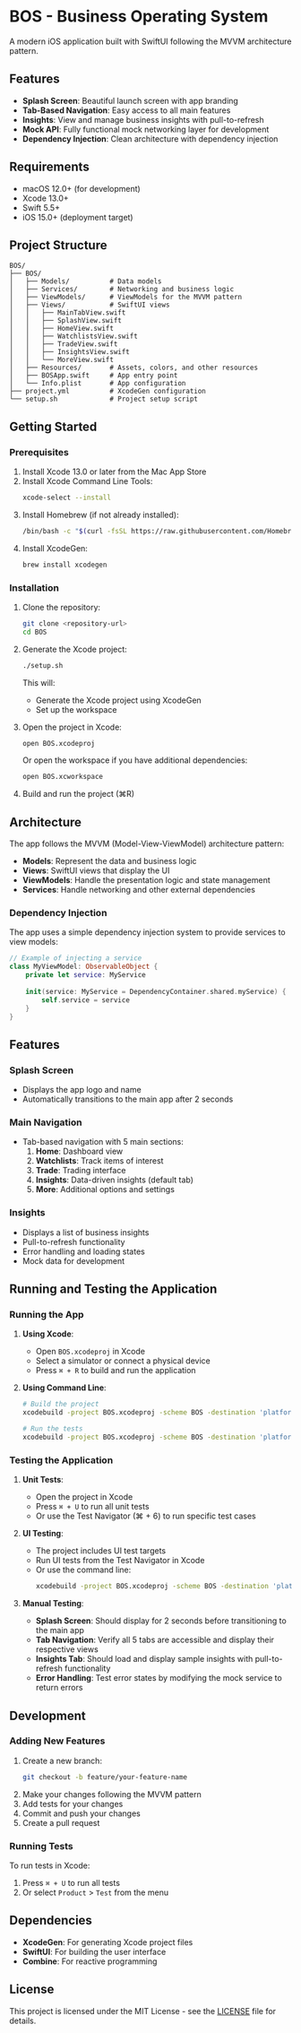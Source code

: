 # BOS - Business Operating System

A modern iOS application built with SwiftUI following the MVVM architecture pattern.

## Features

- **Splash Screen**: Beautiful launch screen with app branding
- **Tab-Based Navigation**: Easy access to all main features
- **Insights**: View and manage business insights with pull-to-refresh
- **Mock API**: Fully functional mock networking layer for development
- **Dependency Injection**: Clean architecture with dependency injection

## Requirements

- macOS 12.0+ (for development)
- Xcode 13.0+
- Swift 5.5+
- iOS 15.0+ (deployment target)

## Project Structure

```
BOS/
├── BOS/
│   ├── Models/          # Data models
│   ├── Services/        # Networking and business logic
│   ├── ViewModels/      # ViewModels for the MVVM pattern
│   ├── Views/           # SwiftUI views
│   │   ├── MainTabView.swift
│   │   ├── SplashView.swift
│   │   ├── HomeView.swift
│   │   ├── WatchlistsView.swift
│   │   ├── TradeView.swift
│   │   ├── InsightsView.swift
│   │   └── MoreView.swift
│   ├── Resources/       # Assets, colors, and other resources
│   ├── BOSApp.swift     # App entry point
│   └── Info.plist       # App configuration
├── project.yml          # XcodeGen configuration
└── setup.sh             # Project setup script
```

## Getting Started

### Prerequisites

1. Install Xcode 13.0 or later from the Mac App Store
2. Install Xcode Command Line Tools:
   ```bash
   xcode-select --install
   ```
3. Install Homebrew (if not already installed):
   ```bash
   /bin/bash -c "$(curl -fsSL https://raw.githubusercontent.com/Homebrew/install/HEAD/install.sh)"
   ```
4. Install XcodeGen:
   ```bash
   brew install xcodegen
   ```

### Installation

1. Clone the repository:
   ```bash
   git clone <repository-url>
   cd BOS
   ```

2. Generate the Xcode project:
   ```bash
   ./setup.sh
   ```
   This will:
   - Generate the Xcode project using XcodeGen
   - Set up the workspace

3. Open the project in Xcode:
   ```bash
   open BOS.xcodeproj
   ```
   Or open the workspace if you have additional dependencies:
   ```bash
   open BOS.xcworkspace
   ```

4. Build and run the project (⌘R)

## Architecture

The app follows the MVVM (Model-View-ViewModel) architecture pattern:

- **Models**: Represent the data and business logic
- **Views**: SwiftUI views that display the UI
- **ViewModels**: Handle the presentation logic and state management
- **Services**: Handle networking and other external dependencies

### Dependency Injection

The app uses a simple dependency injection system to provide services to view models:

```swift
// Example of injecting a service
class MyViewModel: ObservableObject {
    private let service: MyService
    
    init(service: MyService = DependencyContainer.shared.myService) {
        self.service = service
    }
}
```

## Features

### Splash Screen
- Displays the app logo and name
- Automatically transitions to the main app after 2 seconds

### Main Navigation
- Tab-based navigation with 5 main sections:
  1. **Home**: Dashboard view
  2. **Watchlists**: Track items of interest
  3. **Trade**: Trading interface
  4. **Insights**: Data-driven insights (default tab)
  5. **More**: Additional options and settings

### Insights
- Displays a list of business insights
- Pull-to-refresh functionality
- Error handling and loading states
- Mock data for development

## Running and Testing the Application

### Running the App

1. **Using Xcode**:
   - Open `BOS.xcodeproj` in Xcode
   - Select a simulator or connect a physical device
   - Press `⌘ + R` to build and run the application

2. **Using Command Line**:
   ```bash
   # Build the project
   xcodebuild -project BOS.xcodeproj -scheme BOS -destination 'platform=iOS Simulator,name=iPhone 15' build
   
   # Run the tests
   xcodebuild -project BOS.xcodeproj -scheme BOS -destination 'platform=iOS Simulator,name=iPhone 15' test
   ```

### Testing the Application

1. **Unit Tests**:
   - Open the project in Xcode
   - Press `⌘ + U` to run all unit tests
   - Or use the Test Navigator (⌘ + 6) to run specific test cases

2. **UI Testing**:
   - The project includes UI test targets
   - Run UI tests from the Test Navigator in Xcode
   - Or use the command line:
     ```bash
     xcodebuild -project BOS.xcodeproj -scheme BOS -destination 'platform=iOS Simulator,name=iPhone 15' test-without-building
     ```

3. **Manual Testing**:
   - **Splash Screen**: Should display for 2 seconds before transitioning to the main app
   - **Tab Navigation**: Verify all 5 tabs are accessible and display their respective views
   - **Insights Tab**: Should load and display sample insights with pull-to-refresh functionality
   - **Error Handling**: Test error states by modifying the mock service to return errors

## Development

### Adding New Features
1. Create a new branch:
   ```bash
   git checkout -b feature/your-feature-name
   ```
2. Make your changes following the MVVM pattern
3. Add tests for your changes
4. Commit and push your changes
5. Create a pull request

### Running Tests
To run tests in Xcode:
1. Press `⌘ + U` to run all tests
2. Or select `Product` > `Test` from the menu

## Dependencies

- **XcodeGen**: For generating Xcode project files
- **SwiftUI**: For building the user interface
- **Combine**: For reactive programming

## License

This project is licensed under the MIT License - see the [LICENSE](LICENSE) file for details.
